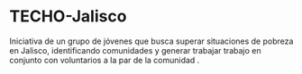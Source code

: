 # TECHO-Jalisco
Iniciativa de un grupo de jóvenes que busca superar situaciones de pobreza en Jalisco, identificando comunidades y generar trabajar trabajo en conjunto con voluntarios a la par de la comunidad .
